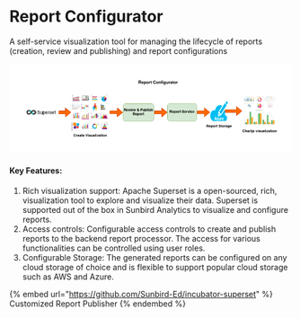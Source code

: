 # Report Configurator

A self-service visualization tool for managing the lifecycle of reports (creation, review and publishing) and report configurations

![Report Configurator Workflow](<../../.gitbook/assets/Report Configurator (1).png>)

#### Key Features:

1. Rich visualization support: Apache Superset is a open-sourced, rich, visualization tool to explore and visualize their data. Superset is supported out of the box in Sunbird Analytics to visualize and configure reports.
2. Access controls: Configurable access controls to create and publish reports to the backend report processor. The access for various functionalities can be controlled using user roles.
3. Configurable Storage: The generated reports can be configured on any cloud storage of choice and is flexible to support popular cloud storage such as AWS and Azure.

{% embed url="https://github.com/Sunbird-Ed/incubator-superset" %}
Customized Report Publisher
{% endembed %}
